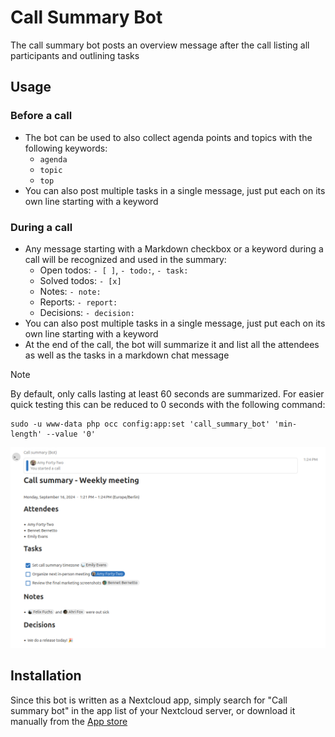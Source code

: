 # Call Summary Bot

The call summary bot posts an overview message after the call listing all participants and outlining tasks

## Usage

### Before a call

- The bot can be used to also collect agenda points and topics with the following keywords:
  - `agenda`
  - `topic`
  - `top`
- You can also post multiple tasks in a single message, just put each on its own line starting with a keyword

### During a call

- Any message starting with a Markdown checkbox or a keyword during a call will be recognized and used in the summary:
  - Open todos: `- [ ]`, `- todo:`, `- task:`
  - Solved todos: `- [x]`
  - Notes: `- note:`
  - Reports: `- report:`
  - Decisions: `- decision:`
- You can also post multiple tasks in a single message, just put each on its own line starting with a keyword
- At the end of the call, the bot will summarize it and list all the attendees as well as the tasks in a markdown chat message

> [!NOTE]
> By default, only calls lasting at least 60 seconds are summarized. For easier quick testing this can be reduced to 0 seconds with the following command:
> ```shell
> sudo -u www-data php occ config:app:set 'call_summary_bot' 'min-length' --value '0'
> ```


![Screenshot showing a call summary chat message](docs/screenshot.png)

## Installation

Since this bot is written as a Nextcloud app, simply search for "Call summary bot" in the app list of your Nextcloud server, or download it manually from the [App store](https://apps.nextcloud.com/apps/call_summary_bot)
